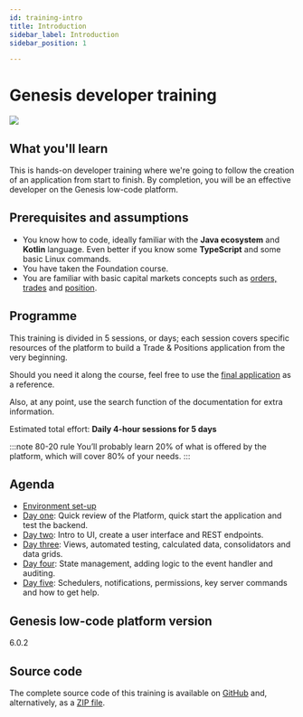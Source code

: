 ```yaml
---
id: training-intro
title: Introduction
sidebar_label: Introduction
sidebar_position: 1

---
```

# Genesis developer training
![](/img/dev-training-book-cover.png)

## What you'll learn​

This is hands-on developer training where we're going to follow the creation ​of an application from start to finish. By completion, you will be an effective developer on the Genesis low-code platform.

## Prerequisites and assumptions

- You know how to code, ideally familiar with the **Java ecosystem** and **Kotlin** language. Even better if you know some​ **TypeScript** and some basic Linux commands.​
- You have taken the Foundation course.
- You are familiar with basic capital markets concepts such as [orders, trades](https://www.investopedia.com/terms/o/order.asp) and [position](https://www.investopedia.com/terms/p/position.asp).

## Programme

This training is divided in 5 sessions, or days; each session covers specific resources of the platform to build a Trade & Positions application from the very beginning.

Should you need it along the course, feel free to use the [final application](#source-code) as a reference.

Also, at any point, use the search function of the documentation for extra information.

Estimated total effort: <b>Daily 4-hour sessions for 5 days</b>

:::note 80-20 rule
You’ll probably learn 20% of what is offered ​by the platform​, which will cover 80% of your needs.
:::

## Agenda

- [Environment set-up](/getting-started/developer-training/environment-setup/)
- [Day one](/getting-started/developer-training/training-content-day1/): Quick review of the Platform​, quick start the application and test the backend​​.
- [Day two](/getting-started/developer-training/training-content-day2/): Intro to UI​, create a user interface​ and REST endpoints.
- [Day three](/getting-started/developer-training/training-content-day3/): Views​, automated testing​, calculated data, consolidators and data grids​.
- [Day four](/getting-started/developer-training/training-content-day4/): State management, adding logic to the event handler​ ​and auditing​.
- [Day five](/getting-started/developer-training/training-content-day5/): Schedulers, notifications, permissions​, key server commands​ and how to get help​.

## Genesis low-code platform version
6.0.2

## Source code
The complete source code of this training is available 
on [GitHub](https://github.com/genesiscommunitysuccess/devtraining-gama) and, alternatively, as a [ZIP file](https://genesisglobal.jfrog.io/artifactory/community-uploads/devtraining-gama.zip).
